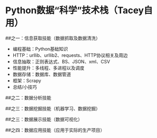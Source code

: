 # Python数据“科学”技术栈（Tacey自用）
##之一：信息获取技能（数据抓取及数据清洗）
+ 编程基础：Python基础知识
+ HTTP：urllib、urllib2、requests、HTTP协议相关及周边
+ 信息抽取：正则表达式、BS、JSON、xml、CSV
+ 性能提升：多线程、多进程以及调度
+ 数据存储：数据库、数据管道
+ 框架：Scrapy
+ 总结/小技巧

##之二：数据分析技能


##之三：数据挖掘技能（机器学习、数据挖掘）

##之三：数据展示技能（数据可视化）

##之四：数据应用技能（应用于实际的生产项目）

